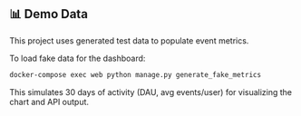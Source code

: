 ## 📊 Demo Data

This project uses generated test data to populate event metrics.

To load fake data for the dashboard:

```bash
docker-compose exec web python manage.py generate_fake_metrics
```
This simulates 30 days of activity (DAU, avg events/user) for visualizing the chart and API output.